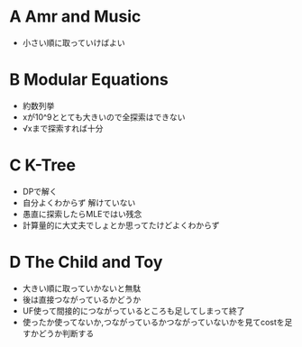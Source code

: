 # A Amr and Music
* 小さい順に取っていけばよい

# B Modular Equations
* 約数列挙
* xが10^9ととても大きいので全探索はできない
* √xまで探索すれば十分

# C K-Tree
* DPで解く
* 自分よくわからず 解けていない
* 愚直に探索したらMLEではい残念
* 計算量的に大丈夫でしょとか思ってたけどよくわからず

# D The Child and Toy
* 大きい順に取っていかないと無駄
* 後は直接つながっているかどうか
* UF使って間接的につながっているところも足してしまって終了
* 使ったか使ってないか,つながっているかつながっていないかを見てcostを足すかどうか判断する
